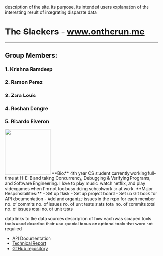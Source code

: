 description of the site, its purpose, its intended users
explanation of the interesting result of integrating disparate data
# The Slackers - www.ontherun.me
--------------------
## Group Members:
### 1. Krishna Ramdeep
### 2. Ramon Perez
### 3. Zara Louis
### 4. Roshan Dongre
### 5. Ricardo Riveron 
<img src="https://larius11.github.io/cs373-blog/assets/headshot.jpg" style="width: 150px;"/>
   **Bio:**
    4th year CS student currently working full-time at H-E-B and taking Concurrency, Debugging & Verifying Programs, and Software Engineering. I love to play music, watch netflix, and play videogames when I'm not too busy doing schoolwork or at work.
**Major Responsibilities:**
    - Set up flask
    - Set up project board
    - Set up Git book for API documentation
    - Add and organize issues in the repo
for each member
no. of commits
no. of issues
no. of unit tests
stats
total no. of commits
total no. of issues
total no. of unit tests

data
links to the data sources
description of how each was scraped
tools
tools used
describe their use
special focus on optional tools that were not required

- [API](https://larius11.gitbooks.io/our-restful-api/content/) Documentation
- [Technical Report](https://larius11.gitbooks.io/our-restful-api/content/)
- [GitHub repository](https://github.com/roshan-dongre/idb)